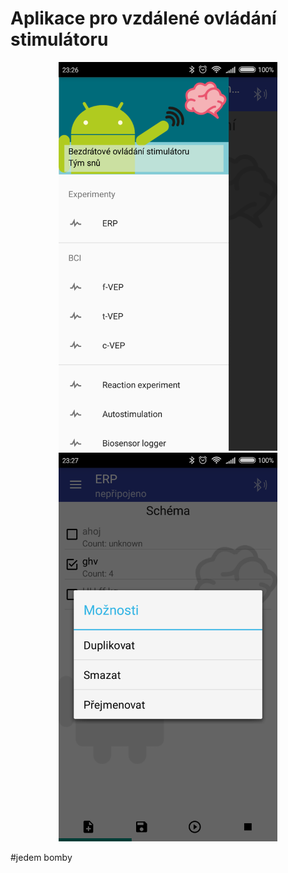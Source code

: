 # Aplikace pro vzdálené ovládání stimulátoru

<p align="center">
  <img src="https://github.com/stechy1/stimulatorremotecontrol/blob/master/doc/Screenshot_2016-04-02-23-26-48_cz.zcu.fav.tymsnu.stimulatorremotecontrol.png" width="350"/>
  <img src="https://github.com/stechy1/stimulatorremotecontrol/blob/master/doc/Screenshot_2016-04-02-23-27-03_cz.zcu.fav.tymsnu.stimulatorremotecontrol.png" width="350"/>
</p>

#jedem bomby
